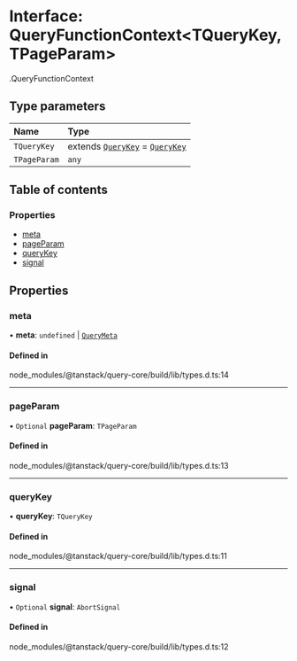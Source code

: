 # Interface: QueryFunctionContext<TQueryKey, TPageParam\>

[<internal>](../wiki/%3Cinternal%3E).QueryFunctionContext

## Type parameters

| Name | Type |
| :------ | :------ |
| `TQueryKey` | extends [`QueryKey`](../wiki/%3Cinternal%3E#querykey) = [`QueryKey`](../wiki/%3Cinternal%3E#querykey) |
| `TPageParam` | `any` |

## Table of contents

### Properties

- [meta](../wiki/%3Cinternal%3E.QueryFunctionContext#meta)
- [pageParam](../wiki/%3Cinternal%3E.QueryFunctionContext#pageparam)
- [queryKey](../wiki/%3Cinternal%3E.QueryFunctionContext#querykey)
- [signal](../wiki/%3Cinternal%3E.QueryFunctionContext#signal)

## Properties

### meta

• **meta**: `undefined` \| [`QueryMeta`](../wiki/%3Cinternal%3E.QueryMeta)

#### Defined in

node_modules/@tanstack/query-core/build/lib/types.d.ts:14

___

### pageParam

• `Optional` **pageParam**: `TPageParam`

#### Defined in

node_modules/@tanstack/query-core/build/lib/types.d.ts:13

___

### queryKey

• **queryKey**: `TQueryKey`

#### Defined in

node_modules/@tanstack/query-core/build/lib/types.d.ts:11

___

### signal

• `Optional` **signal**: `AbortSignal`

#### Defined in

node_modules/@tanstack/query-core/build/lib/types.d.ts:12
